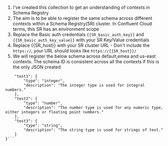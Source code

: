 1. I've created this collection to get an understanding of contexts in Schema Registry
2. The aim is to be able to register the same schema across different contexts within a Schema Registry(SR) cluster. In Confluent Cloud terms, this SR has an environment scope
3. Replace the Basic auth credentials  `{{SR_basic_auth_key}}` and `{{SR_basic_auth_key_value}}` with your SR Key/Value credentials
4. Replace {{SR_host}} with your SR cluster URL - Don't include the `https://`, your URL should looks like `https://{{SR_host}}/`
5. We will register the below schema across default,emea and us-east contexts. The schema ID is consistent across all the contexts if this is the only JSON created
```{
	"test1": {
		"type": "integer",
		"description": "The integer type is used for integral numbers."
	},
	"test2": {
		"type": "number",
		"description": "The number type is used for any numeric type, either integers or floating point numbers."
	},
	"test3": {
		"type": "string",
		"description": "The string type is used for strings of text."
	}
}```

 
